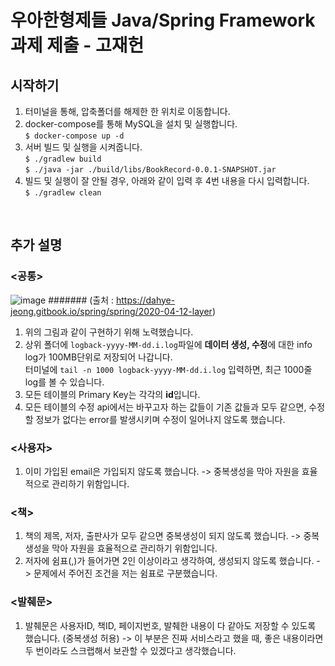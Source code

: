 # 우아한형제들 Java/Spring Framework 과제 제출 - 고재헌

## 시작하기

1. 터미널을 통해, 압축폴더를 해제한 한 위치로 이동합니다.
2. docker-compose를 통해 MySQL을 설치 및 실행합니다.
<br> `$ docker-compose up -d`
4. 서버 빌드 및 실행을 시켜줍니다.
<br> `$ ./gradlew build`
<br> `$ ./java -jar ./build/libs/BookRecord-0.0.1-SNAPSHOT.jar`
5. 빌드 및 실행이 잘 안될 경우, 아래와 같이 입력 후 4번 내용을 다시 입력합니다.
<br> `$ ./gradlew clean`
<br>

## 추가 설명
### <공통>
![image](https://user-images.githubusercontent.com/72333462/121840903-39f1f700-cd18-11eb-8537-04709ea1db77.png)
####### (출처 : https://dahye-jeong.gitbook.io/spring/spring/2020-04-12-layer)

1. 위의 그림과 같이 구현하기 위해 노력했습니다.
2. 상위 폴더에 `logback-yyyy-MM-dd.i.log`파일에 **데이터 생성, 수정**에 대한 info log가 100MB단위로 저장되어 나갑니다.
<br> 터미널에 `tail -n 1000 logback-yyyy-MM-dd.i.log` 입력하면, 최근 1000줄 log를 볼 수 있습니다.
3. 모든 테이블의 Primary Key는 각각의 **id**입니다.
4. 모든 테이블의 수정 api에서는 바꾸고자 하는 값들이 기존 값들과 모두 같으면, 수정할 정보가 없다는 error를 발생시키며 수정이 일어나지 않도록 했습니다.

### <사용자>
1. 이미 가입된 email은 가입되지 않도록 했습니다.
-> 중복생성을 막아 자원을 효율적으로 관리하기 위함입니다.
### <책>
1. 책의 제목, 저자, 출판사가 모두 같으면 중복생성이 되지 않도록 했습니다.
-> 중복생성을 막아 자원을 효율적으로 관리하기 위함입니다.
2. 저자에 쉼표(,)가 들어가면 2인 이상이라고 생각하여, 생성되지 않도록 했습니다.
-> 문제에서 주어진 조건을 저는 쉼표로 구분했습니다.
### <발췌문>
1. 발췌문은 사용자ID, 책ID, 페이지번호, 발췌한 내용이 다 같아도 저장할 수 있도록 했습니다. (중복생성 허용)
-> 이 부분은 진짜 서비스라고 했을 때, 좋은 내용이라면 두 번이라도 스크랩해서 보관할 수 있겠다고 생각했습니다.

